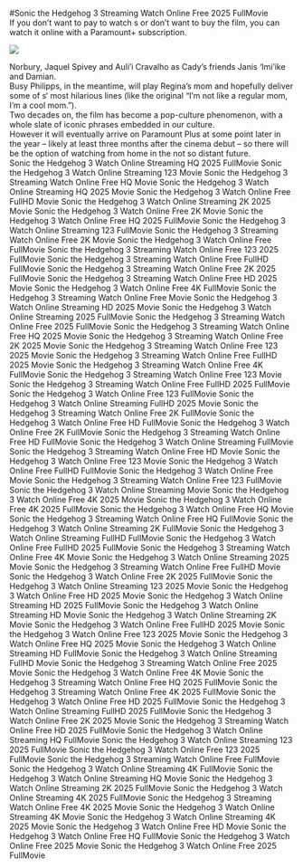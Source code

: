 #Sonic the Hedgehog 3 Streaming Watch Online Free 2025 FullMovie  
If you don’t want to pay to watch s or don’t want to buy the film, you can watch it online with a Paramount+ subscription.  
  
[![](https://i.imgur.com/qSNzIqt.png)](https://movie.rssnews.media/kNZiSysRE.php)  
  
Norbury, Jaquel Spivey and Auli’i Cravalho as Cady’s friends Janis ‘Imi’ike and Damian.  
Busy Philipps, in the meantime, will play Regina’s mom and hopefully deliver some of s‘ most hilarious lines (like the original “I’m not like a regular mom, I’m a cool mom.”).  
Two decades on, the film has become a pop-culture phenomenon, with a whole slate of iconic phrases embedded in our culture.  
However it will eventually arrive on Paramount Plus at some point later in the year – likely at least three months after the cinema debut – so there will be the option of watching from home in the not so distant future.  
Sonic the Hedgehog 3 Watch Online Streaming HQ 2025 FullMovie
Sonic the Hedgehog 3 Watch Online Streaming 123 Movie
Sonic the Hedgehog 3 Streaming Watch Online Free HQ Movie
Sonic the Hedgehog 3 Watch Online Streaming HQ 2025 Movie
Sonic the Hedgehog 3 Watch Online Free FullHD Movie
Sonic the Hedgehog 3 Watch Online Streaming 2K 2025 Movie
Sonic the Hedgehog 3 Watch Online Free 2K Movie
Sonic the Hedgehog 3 Watch Online Free HQ 2025 FullMovie
Sonic the Hedgehog 3 Watch Online Streaming 123 FullMovie
Sonic the Hedgehog 3 Streaming Watch Online Free 2K Movie
Sonic the Hedgehog 3 Watch Online Free FullMovie
Sonic the Hedgehog 3 Streaming Watch Online Free 123 2025 FullMovie
Sonic the Hedgehog 3 Streaming Watch Online Free FullHD FullMovie
Sonic the Hedgehog 3 Streaming Watch Online Free 2K 2025 FullMovie
Sonic the Hedgehog 3 Streaming Watch Online Free HD 2025 Movie
Sonic the Hedgehog 3 Watch Online Free 4K FullMovie
Sonic the Hedgehog 3 Streaming Watch Online Free Movie
Sonic the Hedgehog 3 Watch Online Streaming HD 2025 Movie
Sonic the Hedgehog 3 Watch Online Streaming 2025 FullMovie
Sonic the Hedgehog 3 Streaming Watch Online Free 2025 FullMovie
Sonic the Hedgehog 3 Streaming Watch Online Free HQ 2025 Movie
Sonic the Hedgehog 3 Streaming Watch Online Free 2K 2025 Movie
Sonic the Hedgehog 3 Streaming Watch Online Free 123 2025 Movie
Sonic the Hedgehog 3 Streaming Watch Online Free FullHD 2025 Movie
Sonic the Hedgehog 3 Streaming Watch Online Free 4K FullMovie
Sonic the Hedgehog 3 Streaming Watch Online Free 123 Movie
Sonic the Hedgehog 3 Streaming Watch Online Free FullHD 2025 FullMovie
Sonic the Hedgehog 3 Watch Online Free 123 FullMovie
Sonic the Hedgehog 3 Watch Online Streaming FullHD 2025 Movie
Sonic the Hedgehog 3 Streaming Watch Online Free 2K FullMovie
Sonic the Hedgehog 3 Watch Online Free HD FullMovie
Sonic the Hedgehog 3 Watch Online Free 2K FullMovie
Sonic the Hedgehog 3 Streaming Watch Online Free HD FullMovie
Sonic the Hedgehog 3 Watch Online Streaming FullMovie
Sonic the Hedgehog 3 Streaming Watch Online Free HD Movie
Sonic the Hedgehog 3 Watch Online Free 123 Movie
Sonic the Hedgehog 3 Watch Online Free FullHD FullMovie
Sonic the Hedgehog 3 Watch Online Free Movie
Sonic the Hedgehog 3 Streaming Watch Online Free 123 FullMovie
Sonic the Hedgehog 3 Watch Online Streaming Movie
Sonic the Hedgehog 3 Watch Online Free 4K 2025 Movie
Sonic the Hedgehog 3 Watch Online Free 4K 2025 FullMovie
Sonic the Hedgehog 3 Watch Online Free HQ Movie
Sonic the Hedgehog 3 Streaming Watch Online Free HQ FullMovie
Sonic the Hedgehog 3 Watch Online Streaming 2K FullMovie
Sonic the Hedgehog 3 Watch Online Streaming FullHD FullMovie
Sonic the Hedgehog 3 Watch Online Free FullHD 2025 FullMovie
Sonic the Hedgehog 3 Streaming Watch Online Free 4K Movie
Sonic the Hedgehog 3 Watch Online Streaming 2025 Movie
Sonic the Hedgehog 3 Streaming Watch Online Free FullHD Movie
Sonic the Hedgehog 3 Watch Online Free 2K 2025 FullMovie
Sonic the Hedgehog 3 Watch Online Streaming 123 2025 Movie
Sonic the Hedgehog 3 Watch Online Free HD 2025 Movie
Sonic the Hedgehog 3 Watch Online Streaming HD 2025 FullMovie
Sonic the Hedgehog 3 Watch Online Streaming HD Movie
Sonic the Hedgehog 3 Watch Online Streaming 2K Movie
Sonic the Hedgehog 3 Watch Online Free FullHD 2025 Movie
Sonic the Hedgehog 3 Watch Online Free 123 2025 Movie
Sonic the Hedgehog 3 Watch Online Free HQ 2025 Movie
Sonic the Hedgehog 3 Watch Online Streaming HD FullMovie
Sonic the Hedgehog 3 Watch Online Streaming FullHD Movie
Sonic the Hedgehog 3 Streaming Watch Online Free 2025 Movie
Sonic the Hedgehog 3 Watch Online Free 4K Movie
Sonic the Hedgehog 3 Streaming Watch Online Free HQ 2025 FullMovie
Sonic the Hedgehog 3 Streaming Watch Online Free 4K 2025 FullMovie
Sonic the Hedgehog 3 Watch Online Free HD 2025 FullMovie
Sonic the Hedgehog 3 Watch Online Streaming FullHD 2025 FullMovie
Sonic the Hedgehog 3 Watch Online Free 2K 2025 Movie
Sonic the Hedgehog 3 Streaming Watch Online Free HD 2025 FullMovie
Sonic the Hedgehog 3 Watch Online Streaming HQ FullMovie
Sonic the Hedgehog 3 Watch Online Streaming 123 2025 FullMovie
Sonic the Hedgehog 3 Watch Online Free 123 2025 FullMovie
Sonic the Hedgehog 3 Streaming Watch Online Free FullMovie
Sonic the Hedgehog 3 Watch Online Streaming 4K FullMovie
Sonic the Hedgehog 3 Watch Online Streaming HQ Movie
Sonic the Hedgehog 3 Watch Online Streaming 2K 2025 FullMovie
Sonic the Hedgehog 3 Watch Online Streaming 4K 2025 FullMovie
Sonic the Hedgehog 3 Streaming Watch Online Free 4K 2025 Movie
Sonic the Hedgehog 3 Watch Online Streaming 4K Movie
Sonic the Hedgehog 3 Watch Online Streaming 4K 2025 Movie
Sonic the Hedgehog 3 Watch Online Free HD Movie
Sonic the Hedgehog 3 Watch Online Free HQ FullMovie
Sonic the Hedgehog 3 Watch Online Free 2025 Movie
Sonic the Hedgehog 3 Watch Online Free 2025 FullMovie